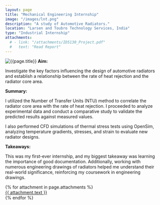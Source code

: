```yaml
---
layout: page
title: "Mechanical Engineering Internship"
image: "/images/lnt.png"
description: "A study of Automotive Radiators."
location: "Larsen and Toubro Technology Services, India"
type: "Industrial Internship"
attachments:
  # - link: "/attachments/ID5130_Project.pdf"
  #   text: "Read Report"
---
```

![{{page.title}}]({{page.image}})
**Aim:** 

Investigate the key factors influencing the design of automotive radiators and establish a relationship between the rate of heat rejection and the radiator core area.

**Summary:**

I utilized the Number of Transfer Units (NTU) method to correlate the radiator core area with the rate of heat rejection. I proceeded to analyze experimental data and conduct a comparative study to validate the predicted results against measured values.

I also performed CFD simulations of thermal stress tests using OpenSim, analyzing temperature gradients, stresses, and strain to evaluate new radiator designs.

**Takeaways:**

This was my first-ever internship, and my biggest takeaway was learning the importance of good documentation. Additionally, working with numerous engineering drawings of radiators helped me understand their real-world significance, reinforcing my coursework in engineering drawings.


<script src="https://cdnjs.cloudflare.com/ajax/libs/pdf.js/2.16.105/pdf.min.js"></script>

<div class="pdf-thumbnail-container">
  {% for attachment in page.attachments %}
    <div class="pdf-thumbnail-wrapper">
      <canvas class="pdf-thumbnail" data-url="{{ attachment.link }}"></canvas>
      <a href="{{ attachment.link }}" target="_blank">{{ attachment.text }}</a>
    </div>
  {% endfor %}
</div>

<script>
  document.addEventListener("DOMContentLoaded", function () {
    document.querySelectorAll(".pdf-thumbnail").forEach((canvas) => {
      const url = canvas.getAttribute("data-url");

      pdfjsLib.getDocument(url).promise.then(pdf => {
        return pdf.getPage(1);
      }).then(page => {
        const desiredWidth = 200; // Adjust this to control thumbnail width
        const viewport = page.getViewport({ scale: 1 }); // Default scale (1) to get original width

        const scale = desiredWidth / viewport.width; // Calculate scale based on desired width
        const scaledViewport = page.getViewport({ scale });

        const context = canvas.getContext("2d");

        // Set canvas size to match the scaled page
        canvas.width = scaledViewport.width;
        canvas.height = scaledViewport.height;

        const renderContext = {
          canvasContext: context,
          viewport: scaledViewport
        };

        return page.render(renderContext).promise;
      });

      canvas.addEventListener("click", () => {
        window.open(url, "_blank");
      });
    });
  });
</script>
